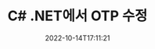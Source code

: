 ---
############################# Static ############################
layout: "auto-gen-editor"
date: 2022-10-14T17:11:21
draft: false
otherformats: 

############################# Head ############################
head_title: "OTP 편집기 — C# .NET에서 OTP 편집"
head_description: "몇 줄의 코드를 사용하여 C# .NET에서 OTP를 편집하는 방법은 무엇입니까? GroupDocs 문서 처리 API를 사용하여 30개 이상의 파일 형식을 편집, 업데이트 및 저장합니다."

############################# Header ############################
title: "C# .NET에서 OTP 수정"
description: "Microsoft 또는 Open Office와 같은 소프트웨어를 사용하지 않고 C# .NET API용 서버 측 GroupDocs.Editor를 사용하여 효과적이고 강력한 OTP 편집."
bg_image: "https://cms.admin.containerize.com/templates/aspose/App_Themes/V3/images/bg/header1.png"
bg_overlay: false
button:
    enable: true
    icon: "fas fa-arrow-down"
    label: "무료 평가판 다운로드"
    link: "https://downloads.groupdocs.com/editor/net"

############################# SubMenu ############################
submenu:
    enable: true

    left:
        img_alt: "GroupDocs.Editor for .NET"
        image: "https://cms.admin.containerize.com/templates/groupdocs/images/product-logos/90x90-noborder/groupdocs-editor-net.png"
        product: "GroupDocs.Editor"
        platform: ".NET"

    middle:
        button:

            # button loop
            - link: "https://apireference.groupdocs.com/editor/net"
              text: "API 참조"

            # button loop
            - link: "https://github.com/groupdocs-editor"
              text: "코드 예"

            # button loop
            - link: "https://products.groupdocs.app/editor/family"
              text: "라이브 데모"

            # button loop
            - link: "https://purchase.groupdocs.com/pricing/editor/net"
              text: "가격"

    right:
        link_download: "https://downloads.groupdocs.com/editor"
        link_learn: "https://docs.groupdocs.com/editor/net"
        link_buy: "https://purchase.groupdocs.com"

############################# About ############################
about:
    enable: true
    title: "GroupDocs.Editor for .NET API 정보"
    content: |
        [GroupDocs.Editor for .NET](/ko/editor/net/) API는 Microsoft Word, Excel, PowerPoint, Open Office 문서 및 프레젠테이션을 편집하는 데 적합한 선택입니다. GroupDocs.Editor는 고성능이 요구되는 서버 측 및 백엔드 시스템에 적합한 독립 실행형 API입니다. Microsoft 또는 Open Office와 같은 소프트웨어에 의존하지 않습니다.

############################# Steps ############################
steps:
    enable: true
    title_left: "C#에서 OTP를 수정하는 단계"
    content_left: |
        [GroupDocs.Editor for .NET](/ko/editor/net/)는 개발자가 몇 줄의 코드를 사용하여 OTP 파일을 편집할 수 있는 쉽고 간단한 방법을 제공합니다.
        * 필수 파일 경로 또는 바이트 스트림과 선택적 `PresentationLoadOptions` 클래스를 사용하여 `Editor` 클래스의 인스턴스를 만들고 OTP 파일을 로드합니다.
        * OTP 파일 형식에 대한 `PresentationEditOptions` 클래스 인스턴스 생성 및 설정
        * `Editor.Edit()` 메서드를 호출하고 모든 WYSIWYG 편집기로 쉽게 편집할 수 있는 HTML 형식의 OTP 문서를 가져옵니다.
        * `Editor.Save()` 메소드를 호출하고 `PresentationSaveOptions` 클래스를 사용하여 편집된 OTP 파일을 저장합니다.

        
    title_right: "시스템 요구 사항"
    content_right: |
        GroupDocs.Editor for .NET API를 사용한 기본 문서 편집은 몇 가지 간단한 단계를 구현하여 수행할 수 있습니다. 당사의 API는 모든 주요 플랫폼 및 운영 체제에서 지원됩니다. 아래 코드를 실행하기 전에 시스템에 다음 전제 조건이 설치되어 있는지 확인하십시오.

        * 운영 체제: Microsoft Windows, Linux, MacOS
        * 개발 환경: Microsoft Visual Studio, Xamarin, MonoDevelop
        * 프레임워크: .NET Framework, .NET Standard, .NET Core, Mono
        * [NuGet](https://www.nuget.org/packages/groupdocs.editor)에서 최신 버전의 GroupDocs.Editor for .NET 다운로드
        
    code: |        
        ```csharp
        // Load the OTP file into Editor with the optional PresentationLoadOptions
        Editor editor = new Editor("source.otp", delegate { return new PresentationLoadOptions(); });

        // Create and adjust the edit options
        PresentationEditOptions editOptions = new PresentationEditOptions();
        editOptions.SlideNumber = 1;//select a slide to edit

        // Open input OTP document for edit — obtain an intermediate document, that can be edited
        EditableDocument beforeEdit = editor.Edit(editOptions);

        // Grab OTP document content and associated resources from editable document
        string content = beforeEdit.GetEmbeddedHtml();

        // Send the content to WYSIWYG-editor, edit it there, and send edited content back to the server-side
        // This step simulates a such operation
        string updatedContent = content.Replace("Title", "Edited Title");

        // Grab edited content and resources from WYSIWYG-editor and create a new EditableDocument instance from it
        EditableDocument afterEdit = EditableDocument.FromMarkup(updatedContent, null);

        // Create a save options and select a desired output format
        PresentationSaveOptions saveOptions = new PresentationSaveOptions(Formats.PresentationFormats.Otp);

        // Save edited OTP document to the file
        editor.Save(afterEdit, "edited.otp", saveOptions);
        ```
        
############################# Demos ############################
demos:
    enable: true
    title: "OTP 편집자 라이브 데모"
    content: |
        지금 바로 [GroupDocs.Editor 라이브 데모](https://products.groupdocs.app/editor/family) 웹사이트를 방문하여 OTP을(를) 편집하세요.
        라이브 데모에는 다음과 같은 이점이 있습니다.
        
############################# More Formats ############################
more_formats:
    enable: true
    title: "기타 지원되는 편집기"
    content: |
        다른 파일 형식을 편집할 수도 있습니다. 아래의 전체 목록을 참조하십시오.


############################# Back to top ###############################
back_to_top:
    enable: true
---